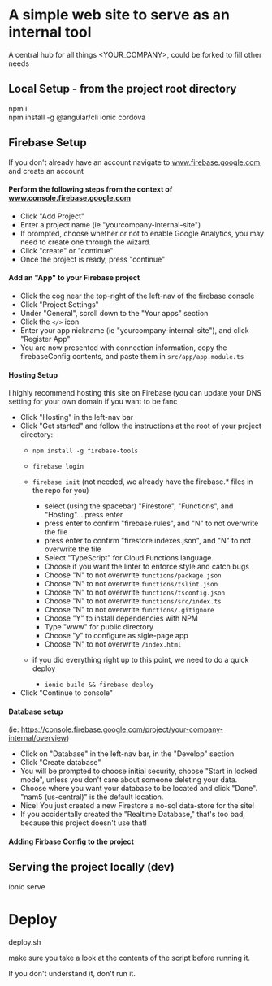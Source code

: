 # A simple web site to serve as an internal tool
A central hub for all things <YOUR_COMPANY>, could be forked to fill other needs


## Local Setup - from the project root directory

npm i  
npm install -g @angular/cli ionic cordova

## Firebase Setup

If you don't already have an account navigate to www.firebase.google.com, and create an account

#### Perform the following steps from the context of www.console.firebase.google.com

- Click "Add Project"
- Enter a project name (ie "yourcompany-internal-site")
- If prompted, choose whether or not to enable Google Analytics, you may need to create one through the wizard.
- Click "create" or "continue"
- Once the project is ready, press "continue"

#### Add an "App" to your Firebase project

- Click the cog near the top-right of the left-nav of the firebase console
- Click "Project Settings"
- Under "General", scroll down to the "Your apps" section
- Click the `</>` icon
- Enter your app nickname (ie "yourcompany-internal-site"), and click "Register App"
- You are now presented with connection information, copy the firebaseConfig contents, and paste them in `src/app/app.module.ts`

#### Hosting Setup

I highly recommend hosting this site on Firebase (you can update your DNS setting for your own domain if you want to be fanc
- Click "Hosting" in the left-nav bar
- Click "Get started" and follow the instructions at the root of your project directory:
  - `npm install -g firebase-tools`
  - `firebase login`
  - `firebase init` (not needed, we already have the firebase.* files in the repo for you)
    - select (using the spacebar) "Firestore", "Functions", and "Hosting"... press enter
    - press enter to confirm "firebase.rules", and "N" to not overwrite the file
    - press enter to confirm "firestore.indexes.json", and "N" to not overwrite the file
    - Select "TypeScript" for Cloud Functions language.
    - Choose if you want the linter to enforce style and catch bugs
    - Choose "N" to not overwrite `functions/package.json`
    - Choose "N" to not overwrite `functions/tslint.json`
    - Choose "N" to not overwrite `functions/tsconfig.json`
    - Choose "N" to not overwrite `functions/src/index.ts`
    - Choose "N" to not overwrite `functions/.gitignore`
    - Choose "Y" to install dependencies with NPM
    - Type "www" for public directory
    - Choose "y" to configure as sigle-page app
    - Choose "N" to not overwrite `/index.html`
     

    
  - if you did everything right up to this point, we need to do a quick deploy
    - `ionic build && firebase deploy`
- Click "Continue to console"

#### Database setup 
(ie: https://console.firebase.google.com/project/your-company-internal/overview)

- Click on "Database" in the left-nav bar, in the "Develop" section
- Click "Create database"
- You will be prompted to choose initial security, choose "Start in locked mode", unless you don't care about someone deleting your data.
- Choose where you want your database to be located and click "Done". "nam5 (us-central)" is the default location.
- Nice! You just created a new Firestore a no-sql data-store for the site! 
- If you accidentally created the "Realtime Database," that's too bad, because this project doesn't use that!

#### Adding Firbase Config to the project


## Serving the project locally (dev)

ionic serve


# Deploy

deploy.sh

make sure you take a look at the contents of the script before running it. 

If you don't understand it, don't run it.